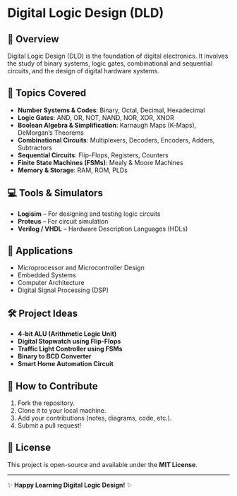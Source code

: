 # Digital Logic Design (DLD)

## 📌 Overview
Digital Logic Design (DLD) is the foundation of digital electronics. It involves the study of binary systems, logic gates, combinational and sequential circuits, and the design of digital hardware systems.



## 📖 Topics Covered
- **Number Systems & Codes**: Binary, Octal, Decimal, Hexadecimal
- **Logic Gates**: AND, OR, NOT, NAND, NOR, XOR, XNOR
- **Boolean Algebra & Simplification**: Karnaugh Maps (K-Maps), DeMorgan’s Theorems
- **Combinational Circuits**: Multiplexers, Decoders, Encoders, Adders, Subtractors
- **Sequential Circuits**: Flip-Flops, Registers, Counters
- **Finite State Machines (FSMs)**: Mealy & Moore Machines
- **Memory & Storage**: RAM, ROM, PLDs

## 💻 Tools & Simulators
- **Logisim** – For designing and testing logic circuits
- **Proteus** – For circuit simulation
- **Verilog / VHDL** – Hardware Description Languages (HDLs)

## 🔬 Applications
- Microprocessor and Microcontroller Design
- Embedded Systems
- Computer Architecture
- Digital Signal Processing (DSP)

## 🛠 Project Ideas
- **4-bit ALU (Arithmetic Logic Unit)**
- **Digital Stopwatch using Flip-Flops**
- **Traffic Light Controller using FSMs**
- **Binary to BCD Converter**
- **Smart Home Automation Circuit**

## 🚀 How to Contribute
1. Fork the repository.
2. Clone it to your local machine.
3. Add your contributions (notes, diagrams, code, etc.).
4. Submit a pull request!

## 📜 License
This project is open-source and available under the **MIT License**.

---
✨ **Happy Learning Digital Logic Design!** ✨
